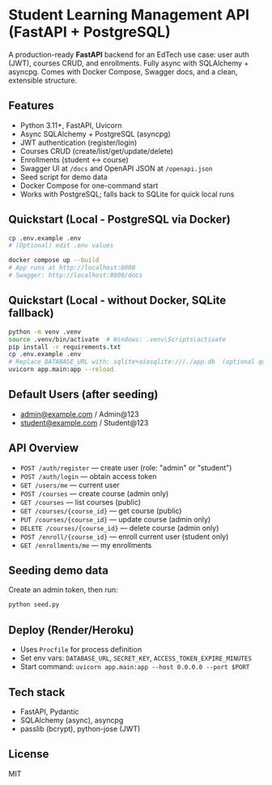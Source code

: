 # Student Learning Management API (FastAPI + PostgreSQL)

A production-ready **FastAPI** backend for an EdTech use case:
user auth (JWT), courses CRUD, and enrollments. Fully async with
SQLAlchemy + asyncpg. Comes with Docker Compose, Swagger docs, and a
clean, extensible structure.

## Features
- Python 3.11+, FastAPI, Uvicorn
- Async SQLAlchemy + PostgreSQL (asyncpg)
- JWT authentication (register/login)
- Courses CRUD (create/list/get/update/delete)
- Enrollments (student ↔ course)
- Swagger UI at `/docs` and OpenAPI JSON at `/openapi.json`
- Seed script for demo data
- Docker Compose for one-command start
- Works with PostgreSQL; falls back to SQLite for quick local runs

## Quickstart (Local - PostgreSQL via Docker)
```bash
cp .env.example .env
# (Optional) edit .env values

docker compose up --build
# App runs at http://localhost:8000
# Swagger: http://localhost:8000/docs
```

## Quickstart (Local - without Docker, SQLite fallback)
```bash
python -m venv .venv
source .venv/bin/activate  # Windows: .venv\Scripts\activate
pip install -r requirements.txt
cp .env.example .env
# Replace DATABASE_URL with: sqlite+aiosqlite:///./app.db  (optional quick mode)
uvicorn app.main:app --reload
```

## Default Users (after seeding)
- admin@example.com / Admin@123
- student@example.com / Student@123

## API Overview
- `POST /auth/register` — create user (role: "admin" or "student")
- `POST /auth/login` — obtain access token
- `GET /users/me` — current user
- `POST /courses` — create course (admin only)
- `GET /courses` — list courses (public)
- `GET /courses/{course_id}` — get course (public)
- `PUT /courses/{course_id}` — update course (admin only)
- `DELETE /courses/{course_id}` — delete course (admin only)
- `POST /enroll/{course_id}` — enroll current user (student only)
- `GET /enrollments/me` — my enrollments

## Seeding demo data
Create an admin token, then run:
```bash
python seed.py
```

## Deploy (Render/Heroku)
- Uses `Procfile` for process definition
- Set env vars: `DATABASE_URL`, `SECRET_KEY`, `ACCESS_TOKEN_EXPIRE_MINUTES`
- Start command: `uvicorn app.main:app --host 0.0.0.0 --port $PORT`

## Tech stack
- FastAPI, Pydantic
- SQLAlchemy (async), asyncpg
- passlib (bcrypt), python-jose (JWT)

## License
MIT
